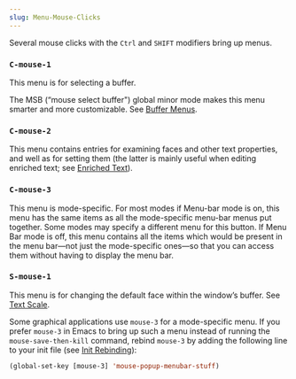 ```yaml
---
slug: Menu-Mouse-Clicks
---
```


Several mouse clicks with the `Ctrl` and `SHIFT` modifiers bring up menus.

### `C-mouse-1`

This menu is for selecting a buffer.

The MSB (“mouse select buffer") global minor mode makes this menu smarter and more customizable. See [Buffer Menus](/docs/emacs/Buffer-Menus).

### `C-mouse-2`

This menu contains entries for examining faces and other text properties, and well as for setting them (the latter is mainly useful when editing enriched text; see [Enriched Text](/docs/emacs/Enriched-Text)).

### `C-mouse-3`

This menu is mode-specific. For most modes if Menu-bar mode is on, this menu has the same items as all the mode-specific menu-bar menus put together. Some modes may specify a different menu for this button. If Menu Bar mode is off, this menu contains all the items which would be present in the menu bar—not just the mode-specific ones—so that you can access them without having to display the menu bar.

### `S-mouse-1`

This menu is for changing the default face within the window’s buffer. See [Text Scale](/docs/emacs/Text-Scale).

Some graphical applications use `mouse-3` for a mode-specific menu. If you prefer `mouse-3` in Emacs to bring up such a menu instead of running the `mouse-save-then-kill` command, rebind `mouse-3` by adding the following line to your init file (see [Init Rebinding](/docs/emacs/Init-Rebinding)):

```lisp
(global-set-key [mouse-3] 'mouse-popup-menubar-stuff)
```
